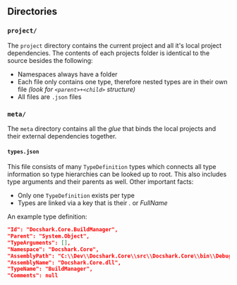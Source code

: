 

## Directories

### `project/`
The `project` directory contains the current project and all it's local project dependencies. The contents of each projects folder is identical to the source besides the following:

- Namespaces always have a folder
- Each file only contains one type, therefore nested types are in their own file *(look for `<parent>+<child>` structure)*
- All files are `.json` files

### `meta/`
The `meta` directory contains all the *glue* that binds the local projects and their external dependencies together.

#### `types.json`
This file consists of many `TypeDefinition` types which connects all type information so type hierarchies can be looked up to root. This also includes type arguments and their parents as well. Other important facts:

- Only one `TypeDefinition` exists per type
- Types are linked via a key that is their *<namespace>.<type>* or *FullName*

An example type definition:

```json
"Id": "Docshark.Core.BuildManager",
"Parent": "System.Object",
"TypeArguments": [],
"Namespace": "Docshark.Core",
"AssemblyPath": "C:\\Dev\\Docshark.Core\\src\\Docshark.Core\\bin\\Debug\\net6.0\\Docshark.Core.dll",
"AssemblyName": "Docshark.Core.dll",
"TypeName": "BuildManager",
"Comments": null
```